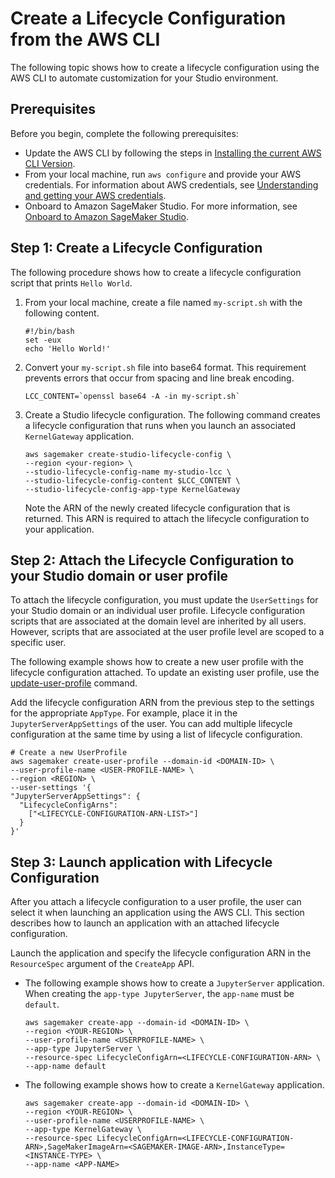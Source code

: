 # Create a Lifecycle Configuration from the AWS CLI<a name="studio-lcc-create-cli"></a>

The following topic shows how to create a lifecycle configuration using the AWS CLI to automate customization for your Studio environment\.

## Prerequisites<a name="studio-lcc-create-cli-prerequisites"></a>

Before you begin, complete the following prerequisites: 
+ Update the AWS CLI by following the steps in [Installing the current AWS CLI Version](https://docs.aws.amazon.com/cli/latest/userguide/install-cliv1.html#install-tool-bundled)\.
+ From your local machine, run `aws configure` and provide your AWS credentials\. For information about AWS credentials, see [Understanding and getting your AWS credentials](https://docs.aws.amazon.com/general/latest/gr/aws-sec-cred-types.html)\. 
+ Onboard to Amazon SageMaker Studio\. For more information, see [Onboard to Amazon SageMaker Studio](https://docs.aws.amazon.com/sagemaker/latest/dg/gs-studio-onboard.html)\.

## Step 1: Create a Lifecycle Configuration<a name="studio-lcc-create-cli-step1"></a>

The following procedure shows how to create a lifecycle configuration script that prints `Hello World`\.

1. From your local machine, create a file named `my-script.sh` with the following content\.

   ```
   #!/bin/bash
   set -eux
   echo 'Hello World!'
   ```

1. Convert your `my-script.sh` file into base64 format\. This requirement prevents errors that occur from spacing and line break encoding\.

   ```
   LCC_CONTENT=`openssl base64 -A -in my-script.sh`
   ```

1. Create a Studio lifecycle configuration\. The following command creates a lifecycle configuration that runs when you launch an associated `KernelGateway` application\. 

   ```
   aws sagemaker create-studio-lifecycle-config \
   --region <your-region> \
   --studio-lifecycle-config-name my-studio-lcc \
   --studio-lifecycle-config-content $LCC_CONTENT \
   --studio-lifecycle-config-app-type KernelGateway
   ```

   Note the ARN of the newly created lifecycle configuration that is returned\. This ARN is required to attach the lifecycle configuration to your application\.

## Step 2: Attach the Lifecycle Configuration to your Studio domain or user profile<a name="studio-lcc-create-cli-step2"></a>

To attach the lifecycle configuration, you must update the `UserSettings` for your Studio domain or an individual user profile\. Lifecycle configuration scripts that are associated at the domain level are inherited by all users\. However, scripts that are associated at the user profile level are scoped to a specific user\. 

The following example shows how to create a new user profile with the lifecycle configuration attached\. To update an existing user profile, use the [update\-user\-profile](https://awscli.amazonaws.com/v2/documentation/api/latest/reference/sagemaker/update-user-profile.html) command\.

Add the lifecycle configuration ARN from the previous step to the settings for the appropriate `AppType`\. For example, place it in the `JupyterServerAppSettings` of the user\. You can add multiple lifecycle configuration at the same time by using a list of lifecycle configuration\.

```
# Create a new UserProfile
aws sagemaker create-user-profile --domain-id <DOMAIN-ID> \
--user-profile-name <USER-PROFILE-NAME> \
--region <REGION> \
--user-settings '{
"JupyterServerAppSettings": {
  "LifecycleConfigArns":
    ["<LIFECYCLE-CONFIGURATION-ARN-LIST>"]
  }
}'
```

## Step 3: Launch application with Lifecycle Configuration<a name="studio-lcc-create-cli-step3"></a>

After you attach a lifecycle configuration to a user profile, the user can select it when launching an application using the AWS CLI\. This section describes how to launch an application with an attached lifecycle configuration\.

Launch the application and specify the lifecycle configuration ARN in the `ResourceSpec` argument of the `CreateApp` API\. 
+ The following example shows how to create a `JupyterServer` application\. When creating the `app-type JupyterServer`, the `app-name` must be `default`\.

  ```
  aws sagemaker create-app --domain-id <DOMAIN-ID> \
  --region <YOUR-REGION> \
  --user-profile-name <USERPROFILE-NAME> \
  --app-type JupyterServer \
  --resource-spec LifecycleConfigArn=<LIFECYCLE-CONFIGURATION-ARN> \
  --app-name default
  ```
+ The following example shows how to create a `KernelGateway` application\.

  ```
  aws sagemaker create-app --domain-id <DOMAIN-ID> \
  --region <YOUR-REGION> \
  --user-profile-name <USERPROFILE-NAME> \
  --app-type KernelGateway \
  --resource-spec LifecycleConfigArn=<LIFECYCLE-CONFIGURATION-ARN>,SageMakerImageArn=<SAGEMAKER-IMAGE-ARN>,InstanceType=<INSTANCE-TYPE> \
  --app-name <APP-NAME>
  ```